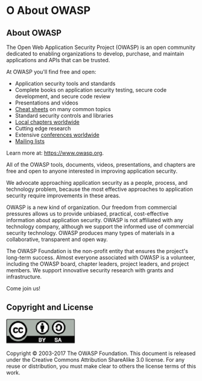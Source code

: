 # O About OWASP

## About OWASP

The Open Web Application Security Project (OWASP) is an open community dedicated to enabling organizations to develop, purchase, and maintain applications and APIs that can be trusted.

At OWASP you'll find free and open:

* Application security tools and standards
* Complete books on application security testing, secure code development, and secure code review
* Presentations and videos
* [Cheat sheets](https://www.owasp.org/index.php/OWASP_Cheat_Sheet_Series) on many common topics
* Standard security controls and libraries
* [Local chapters worldwide](https://www.owasp.org/index.php/OWASP_Chapter)
* Cutting edge research
* Extensive [conferences worldwide](https://www.owasp.org/index.php/Category:OWASP_AppSec_Conference)
* [Mailing lists](https://lists.owasp.org/mailman/listinfo)

Learn more at: https://www.owasp.org.

All of the OWASP tools, documents, videos, presentations, and chapters are free and open to anyone interested in improving application security.

We advocate approaching application security as a people, process, and technology problem, because the most effective approaches to application security require improvements in these areas.

OWASP is a new kind of organization. Our freedom from commercial pressures allows us to provide unbiased, practical, cost-effective information about application security. OWASP is not affiliated with any technology company, although we support the informed use of commercial security technology. OWASP produces many types of materials in a collaborative, transparent and open way.

The OWASP Foundation is the non-profit entity that ensures the project's long-term success. Almost everyone associated with OWASP is a volunteer, including the OWASP board, chapter leaders, project leaders, and project members. We support innovative security research with grants and infrastructure.

Come join us!

## Copyright and License

![license](images/license.png)

Copyright © 2003-2017 The OWASP Foundation. This document is released under the Creative Commons Attribution ShareAlike 3.0 license. For any reuse or distribution, you must make clear to others the license terms of this work.


